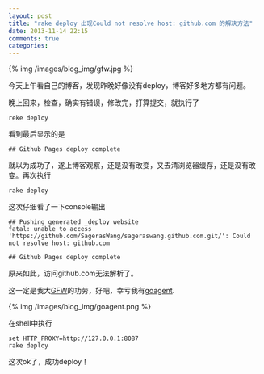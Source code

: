 ```yaml
---
layout: post
title: "rake deploy 出现Could not resolve host: github.com 的解决方法"
date: 2013-11-14 22:15
comments: true
categories: 
---
```

{% img /images/blog_img/gfw.jpg %}

今天上午看自己的博客，发现昨晚好像没有deploy，博客好多地方都有问题。

晚上回来，检查，确实有错误，修改完，打算提交，就执行了

```
reke deploy
```
看到最后显示的是
```
## Github Pages deploy complete
```
就以为成功了，遂上博客观察，还是没有改变，又去清浏览器缓存，还是没有改变。再次执行
<!-- more -->
```
rake deploy
```
这次仔细看了一下console输出
```
## Pushing generated _deploy website
fatal: unable to access 'https://github.com/SagerasWang/sageraswang.github.com.git/': Could not resolve host: github.com

## Github Pages deploy complete
```
原来如此，访问github.com无法解析了。

这一定是我大[GFW](http://zh.wikipedia.org/zh-cn/%E9%98%B2%E7%81%AB%E9%95%BF%E5%9F%8E)的功劳，好吧，幸亏我有[goagent](https://code.google.com/p/goagent/).

{% img /images/blog_img/goagent.png %}

在shell中执行

```
set HTTP_PROXY=http://127.0.0.1:8087
rake deploy
```
这次ok了，成功deploy！
